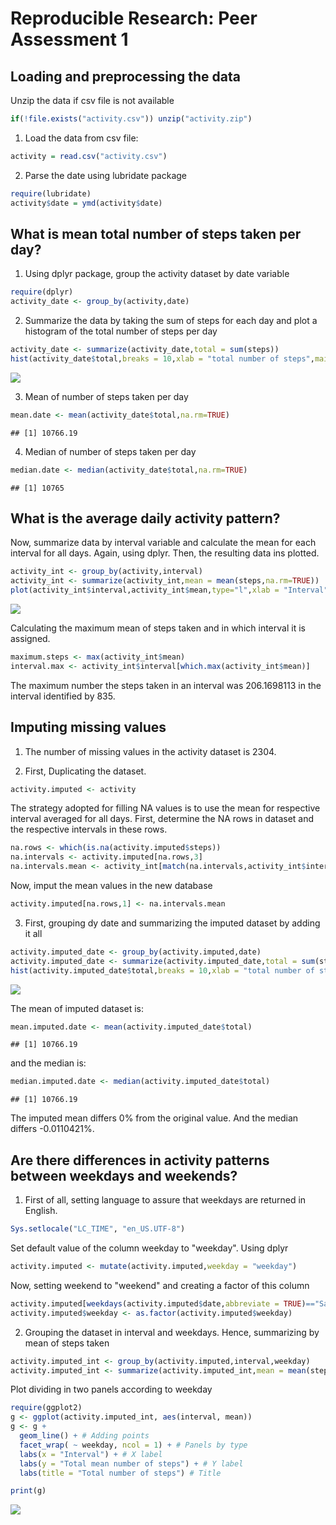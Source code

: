 # Reproducible Research: Peer Assessment 1


## Loading and preprocessing the data

Unzip the data if csv file is not available

```r
if(!file.exists("activity.csv")) unzip("activity.zip")
```

1. Load the data from csv file:

```r
activity = read.csv("activity.csv")
```

2. Parse the date using lubridate package

```r
require(lubridate)
activity$date = ymd(activity$date)
```

## What is mean total number of steps taken per day?
1. Using dplyr package, group the activity dataset by date variable

```r
require(dplyr)
activity_date <- group_by(activity,date)
```

2. Summarize the data by taking the sum of steps for each day and plot a histogram of the total number of steps per day

```r
activity_date <- summarize(activity_date,total = sum(steps))
hist(activity_date$total,breaks = 10,xlab = "total number of steps",main="Histogram of total number of steps")
```

![](PA1_template_files/figure-html/unnamed-chunk-5-1.png) 


3. Mean of number of steps taken per day

```r
mean.date <- mean(activity_date$total,na.rm=TRUE)
```

```
## [1] 10766.19
```

4. Median of number of steps taken per day

```r
median.date <- median(activity_date$total,na.rm=TRUE)
```

```
## [1] 10765
```

## What is the average daily activity pattern?
Now, summarize data by interval variable and calculate the mean for each interval for all days. Again, using dplyr. Then, the resulting data ins plotted. 

```r
activity_int <- group_by(activity,interval)
activity_int <- summarize(activity_int,mean = mean(steps,na.rm=TRUE))
plot(activity_int$interval,activity_int$mean,type="l",xlab = "Interval",ylab = "Mean of steps taken")
```

![](PA1_template_files/figure-html/unnamed-chunk-10-1.png) 

Calculating the maximum mean of steps taken and in which interval it is assigned.

```r
maximum.steps <- max(activity_int$mean)
interval.max <- activity_int$interval[which.max(activity_int$mean)]
```
The maximum number the steps taken in an interval was 206.1698113 in the interval identified by 835. 

## Imputing missing values
1. The number of missing values in the activity dataset is 2304.

2. First, Duplicating the dataset.

```r
activity.imputed <- activity
```

The strategy adopted for filling NA values is to use the mean for respective interval averaged for all days. First, determine the NA rows in dataset and the respective intervals in these rows.

```r
na.rows <- which(is.na(activity.imputed$steps))
na.intervals <- activity.imputed[na.rows,3]
na.intervals.mean <- activity_int[match(na.intervals,activity_int$interval),2]
```

Now, imput the mean values in the new database

```r
activity.imputed[na.rows,1] <- na.intervals.mean
```

3. First, grouping dy date and summarizing the imputed dataset by adding it all

```r
activity.imputed_date <- group_by(activity.imputed,date)
activity.imputed_date <- summarize(activity.imputed_date,total = sum(steps))
hist(activity.imputed_date$total,breaks = 10,xlab = "total number of steps",main="Histogram of total number of steps")
```

![](PA1_template_files/figure-html/unnamed-chunk-15-1.png) 

The mean of imputed dataset is: 

```r
mean.imputed.date <- mean(activity.imputed_date$total)
```

```
## [1] 10766.19
```

and the median is:

```r
median.imputed.date <- median(activity.imputed_date$total)
```

```
## [1] 10766.19
```

The imputed mean differs 0% from the original value. And the median differs -0.0110421%.

## Are there differences in activity patterns between weekdays and weekends?
1. First of all, setting language to assure that weekdays are returned in English.

```r
Sys.setlocale("LC_TIME", "en_US.UTF-8")
```
Set default value of the column weekday to "weekday". Using dplyr

```r
activity.imputed <- mutate(activity.imputed,weekday = "weekday")
```
Now, setting weekend to "weekend" and creating a factor of this column

```r
activity.imputed[weekdays(activity.imputed$date,abbreviate = TRUE)=="Sat" | weekdays(activity.imputed$date,abbreviate = TRUE)=="Sun",4] <- "weekend"
activity.imputed$weekday <- as.factor(activity.imputed$weekday)
```

2. Grouping the dataset in interval and weekdays. Hence, summarizing by mean of steps taken

```r
activity.imputed_int <- group_by(activity.imputed,interval,weekday)
activity.imputed_int <- summarize(activity.imputed_int,mean = mean(steps))
```
Plot dividing in two panels according to weekday

```r
require(ggplot2)
g <- ggplot(activity.imputed_int, aes(interval, mean))
g <- g + 
  geom_line() + # Adding points
  facet_wrap( ~ weekday, ncol = 1) + # Panels by type
  labs(x = "Interval") + # X label
  labs(y = "Total mean number of steps") + # Y label
  labs(title = "Total number of steps") # Title

print(g)
```

![](PA1_template_files/figure-html/unnamed-chunk-24-1.png) 
